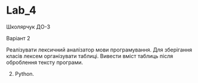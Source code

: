 # Lab_4

Школярчук ДО-3

Варіант 2

  Реалізувати лексичний аналізатор мови програмування. Для зберігання класів
лексем організувати таблиці. Вивести вміст таблиць після оброблення тексту
програми.

2. Python.
